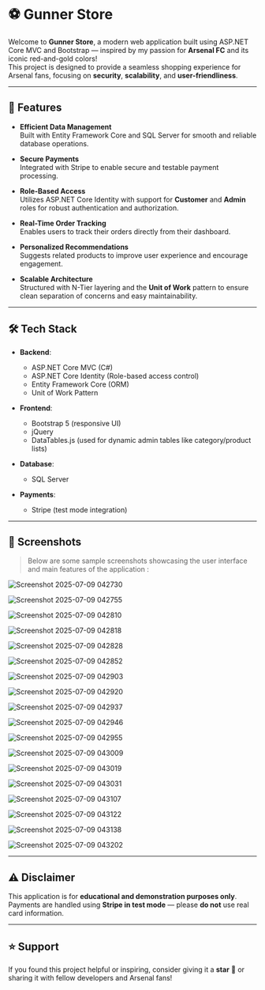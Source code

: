 # ⚽ Gunner Store

Welcome to **Gunner Store**, a modern  web application built using ASP.NET Core MVC and Bootstrap — inspired by my passion for **Arsenal FC** and its iconic red-and-gold colors!  
This project is designed to provide a seamless shopping experience for Arsenal fans, focusing on **security**, **scalability**, and **user-friendliness**.

---

## 🚀 Features

- **Efficient Data Management**  
  Built with Entity Framework Core and SQL Server for smooth and reliable database operations.

- **Secure Payments**  
  Integrated with Stripe to enable secure and testable payment processing.

- **Role-Based Access**  
  Utilizes ASP.NET Core Identity with support for **Customer** and **Admin** roles for robust authentication and authorization.

- **Real-Time Order Tracking**  
  Enables users to track their orders directly from their dashboard.

- **Personalized Recommendations**  
  Suggests related products to improve user experience and encourage engagement.

- **Scalable Architecture**  
  Structured with N-Tier layering and the **Unit of Work** pattern to ensure clean separation of concerns and easy maintainability.

---

## 🛠 Tech Stack

- **Backend**:  
  - ASP.NET Core MVC (C#)
  - ASP.NET Core Identity (Role-based access control)
  - Entity Framework Core (ORM)
  - Unit of Work Pattern

- **Frontend**:  
  - Bootstrap 5 (responsive UI)
  - jQuery
  - DataTables.js (used for dynamic admin tables like category/product lists)

- **Database**:  
  - SQL Server

- **Payments**:  
  - Stripe (test mode integration)

---

## 📸 Screenshots

> Below are some sample screenshots showcasing the user interface and main features of the application :

![Screenshot 2025-07-09 042730](https://github.com/user-attachments/assets/25afe85b-7614-4ac7-9b39-420e14866264)

![Screenshot 2025-07-09 042755](https://github.com/user-attachments/assets/d223c010-6d8a-4d77-b5fd-6b3c1c09def8)

![Screenshot 2025-07-09 042810](https://github.com/user-attachments/assets/88ccec0e-56f9-42ba-b367-0378711aab59)

![Screenshot 2025-07-09 042818](https://github.com/user-attachments/assets/93f3d7de-a8e4-452e-a30b-37786181cc71)

![Screenshot 2025-07-09 042828](https://github.com/user-attachments/assets/d15488a4-6468-45e5-90f6-4386cfe77a00)

![Screenshot 2025-07-09 042852](https://github.com/user-attachments/assets/9b5e2d34-1fcc-4f16-9030-7e5545cd6c69)

![Screenshot 2025-07-09 042903](https://github.com/user-attachments/assets/b4806e2a-d6cf-4be7-ac78-83332f530f0b)

![Screenshot 2025-07-09 042920](https://github.com/user-attachments/assets/0aecc71e-b151-433a-8283-5bc9f6895d7e)

![Screenshot 2025-07-09 042937](https://github.com/user-attachments/assets/2905bb75-f379-4ab5-8d42-1ae3f048a72d)

![Screenshot 2025-07-09 042946](https://github.com/user-attachments/assets/7805923f-19b7-4562-a0aa-7cb586103c4e)

![Screenshot 2025-07-09 042955](https://github.com/user-attachments/assets/e02cf8d4-5a3e-4e08-b11e-d6c9d99d633c)

![Screenshot 2025-07-09 043009](https://github.com/user-attachments/assets/458d3f97-f89c-4b43-8f3e-507d6097849f)

![Screenshot 2025-07-09 043019](https://github.com/user-attachments/assets/035ad16b-705a-44bb-ab0b-54deb9370742)

![Screenshot 2025-07-09 043031](https://github.com/user-attachments/assets/4e7f68cd-e3b9-467b-82b2-6cccb376fe34)

![Screenshot 2025-07-09 043107](https://github.com/user-attachments/assets/c4193b8e-3637-4098-9cb7-6f8300fd81ca)

![Screenshot 2025-07-09 043122](https://github.com/user-attachments/assets/a037016b-fa2a-4a38-b874-ac387ca929b3)

![Screenshot 2025-07-09 043138](https://github.com/user-attachments/assets/83bdb63a-67f6-4153-88fe-15f1114ef3c3)

![Screenshot 2025-07-09 043202](https://github.com/user-attachments/assets/3476df2f-c6d4-45c1-a85c-674f40bd3ab2)


---



## ⚠️ Disclaimer

This application is for **educational and demonstration purposes only**.  
Payments are handled using **Stripe in test mode** — please **do not** use real card information.

---



## ⭐️ Support

If you found this project helpful or inspiring, consider giving it a **star** 🌟 or sharing it with fellow developers and Arsenal fans!

